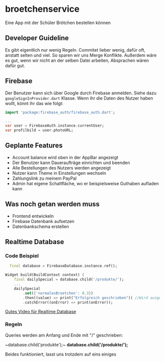 # broetchenservice

Eine App mit der Schüler Brötchen bestellen können

## Developer Guideline

Es gibt eigentlich nur wenig Regeln. Commitet lieber wenig, dafür oft, anstatt selten und viel. So sparen wir uns Merge Konflikte. Außerdem wäre es gut, wenn wir nicht an der selben Datei arbeiten, Absprachen wären dafür gut.

## Firebase

Der Benutzer kann sich über Google durch Firebase anmelden. Siehe dazu ```googleSignInProvider.dart``` Klasse. Wenn ihr die Daten des Nutzer haben wollt, könnt ihr das wie folgt:
``` Dart
import 'package:firebase_auth/firebase_auth.dart';

...
var user = FirebaseAuth.instance.currentUser;
var profilbild = user.photoURL;  

```

## Geplante Features
 
* Account balance wird oben in der AppBar angezeigt
* Der Benutzer kann Daueraufträge einrichten und beenden
* Alle Bestellungen des Nutzers werden angezeigt
* Nutzer kann Theme in Einstellungen wechseln
* Zahlungslink zu meinem PayPal
* Admin hat eigene Schaltfläche, wo er beispielsweise Guthaben aufladen kann

## Was noch getan werden muss

* Frontend entwickeln
* Firebase Datenbank aufsetzen
* Datenbankschema erstellen

## Realtime Database 

### Code Beispiel

```Dart
  final database = FirebaseDatabase.instance.ref();

Widget build(BuildContext context) {
    final dailySpecial = database.child('/produkte/');
    ...
    dailySpecial
        .set({'normalesBroetchen': 0.3})
        .then((value) => print("Erfolgreich geschrieben")) //Wird ausgeführt nachdem geschrieben wurde, sonst nicht
        .catchError((onError) => print(onError));
```

[Gutes Video für Realtime Database](https://www.youtube.com/watch?v=sXBJZD0fBa4&t)

### Regeln

Queries werden am Anfang und Ende mit "/" geschrieben:

~database.child('produkte');~
**database.child('/produkte/');**

Beides funktioniert, lasst uns trotzdem auf eins einiges